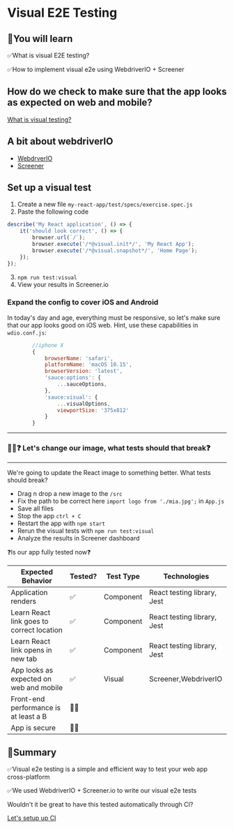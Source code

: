 # Visual E2E Testing

## 🧠You will learn

✅What is visual E2E testing? 

✅How to implement visual e2e using WebdriverIO + Screener

## How do we check to make sure that the app looks as expected on web and mobile?

[What is visual testing?](https://docs.google.com/presentation/d/13jYXXoKb36aFt1HLnNnAmsPqw9yaFhVrB4iFH_5_WkI/edit#slide=id.gcc181d5a54_0_284)

## A bit about webdriverIO

* [WebdrverIO](https://webdriver.io/)
* [Screener](https://screener.io/)

## Set up a visual test

1. Create a new file `my-react-app/test/specs/exercise.spec.js`
2. Paste the following code

```js
describe('My React application', () => {
    it('should look correct', () => {
        browser.url(`/`);
        browser.execute('/*@visual.init*/', 'My React App');
        browser.execute('/*@visual.snapshot*/', 'Home Page');
    });
});
```
3. `npm run test:visual`
4. View your results in Screener.io 

### Expand the config to cover iOS and Android

In today's day and age, everything must be responsive, so let's make sure that our app looks good on iOS web.
Hint, use these capabilities in `wdio.conf.js`:

```js
        //iphone X
        {
            browserName: 'safari',
            platformName: 'macOS 10.15',
            browserVersion: 'latest',
            'sauce:options': {
                ...sauceOptions,
            },
            'sauce:visual': {
                ...visualOptions,
                viewportSize: '375x812'
            }
        }
```
---
### 🏋️‍♀️❓ Let's change our image, what tests should that break❓
---

We're going to update the React image to something better. What tests should break?

* Drag n drop a new image to the `/src`
* Fix the path to be correct here `import logo from './mia.jpg';` in `App.js`
* Save all files
* Stop the app `ctrl + C`
* Restart the app with `npm start`
* Rerun the visual tests with `npm run test:visual`
* Analyze the results in Screener dashboard

❓Is our app fully tested now❓

| Expected Behavior  | Tested? | Test Type  | Technologies  |
|---|---|---|---|
| Application renders  | ✅ | Component | React testing library, Jest |
| Learn React link goes to correct location | ✅ | Component | React testing library, Jest |
| Learn React link opens in new tab  | ✅ | Component | React testing library, Jest |
| App looks as expected on web and mobile  | ✅ | Visual  | Screener,WebdriverIO  |
| Front-end performance is at least a B  | 🙅‍♂️ |   |   |
| App is secure  | 🙅‍♂️ |   |   |

## 📝Summary

✅Visual e2e testing is a simple and efficient way to test your web app cross-platform

✅We used WebdriverIO + Screener.io to write our visual e2e tests

Wouldn't it be great to have this tested automatically through CI?

[Let's setup up CI](./CICD.md)